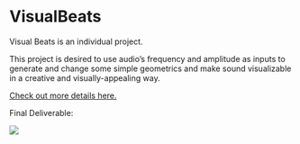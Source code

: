 # VisualBeats

Visual Beats is an individual project. 

This project is desired to use audio’s frequency and amplitude as inputs to generate and change some simple geometrics and make sound visualizable in a creative and visually-appealing way.

[Check out more details here.](http://www.jiaqiyao.com/soundVisual)

Final Deliverable:

<img src="https://github.com/Joy-Yaoo/VisualBeats/blob/main/FinalDeliverable/sound2.gif">


